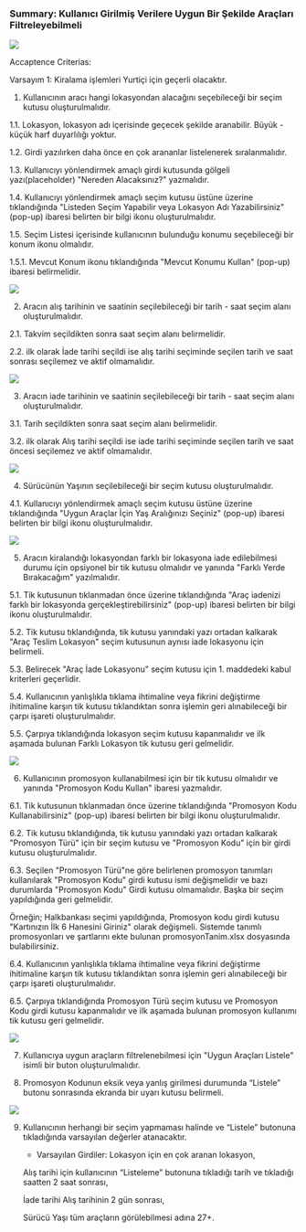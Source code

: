 ### Summary: Kullanıcı Girilmiş Verilere Uygun Bir Şekilde Araçları Filtreleyebilmeli
 
 ![](https://i.hizliresim.com/emvory5.png)
 
 Accaptence Criterias:
 
 Varsayım 1: Kiralama işlemleri Yurtiçi için geçerli olacaktır. 
 
 
 1. Kullanıcının aracı hangi lokasyondan alacağını seçebileceği bir seçim kutusu oluşturulmalıdır.
  
  1.1. Lokasyon, lokasyon adı içerisinde geçecek şekilde aranabilir. Büyük - küçük harf duyarlılığı yoktur.
  
  1.2. Girdi yazılırken daha önce en çok arananlar listelenerek sıralanmalıdır. 
  
  1.3. Kullanıcıyı yönlendirmek amaçlı girdi kutusunda gölgeli yazı(placeholder) "Nereden Alacaksınız?" yazmalıdır.
  
  1.4. Kullanıcıyı yönlendirmek amaçlı seçim kutusu üstüne üzerine tıklandığında "Listeden Seçim Yapabilir veya Lokasyon Adı Yazabilirsiniz" (pop-up) ibaresi belirten bir bilgi ikonu oluşturulmalıdır.
  
  1.5. Seçim Listesi içerisinde kullanıcının bulunduğu konumu seçebileceği bir konum ikonu olmalıdır. 
   
   1.5.1. Mevcut Konum ikonu tıklandığında "Mevcut Konumu Kullan" (pop-up) ibaresi belirmelidir. 
   
  ![](https://i.hizliresim.com/7l75ctk.png)
  
 2. Aracın alış tarihinin ve saatinin seçilebileceği bir tarih - saat seçim alanı oluşturulmalıdır.
  
  2.1. Takvim seçildikten sonra saat seçim alanı belirmelidir.
  
  2.2. ilk olarak İade tarihi seçildi ise alış tarihi seçiminde seçilen tarih ve saat sonrası seçilemez ve aktif olmamalıdır.
  
  ![](https://i.hizliresim.com/z3ubl1w.png)
  
 3. Aracın iade tarihinin ve saatinin seçilebileceği bir tarih - saat seçim alanı oluşturulmalıdır.
  
  3.1. Tarih seçildikten sonra saat seçim alanı belirmelidir. 
  
  3.2. ilk olarak Alış tarihi seçildi ise iade tarihi seçiminde seçilen tarih ve saat öncesi seçilemez ve aktif olmamalıdır. 
  
  ![](https://i.hizliresim.com/20cxo2p.png)
  
 4. Sürücünün Yaşının seçilebileceği bir seçim kutusu oluşturulmalıdır.
  
  4.1. Kullanıcıyı yönlendirmek amaçlı seçim kutusu üstüne üzerine tıklandığında "Uygun Araçlar İçin Yaş Aralığınızı Seçiniz" (pop-up) ibaresi belirten bir bilgi ikonu oluşturulmalıdır.
  
  ![](https://i.hizliresim.com/mdgz0n9.png)
  
 5. Aracın kiralandığı lokasyondan farklı bir lokasyona iade edilebilmesi durumu için opsiyonel bir tik kutusu olmalıdır ve yanında "Farklı Yerde Bırakacağım" yazılmalıdır.
  
  5.1. Tik kutusunun tıklanmadan önce üzerine tıklandığında "Araç iadenizi farklı bir lokasyonda gerçekleştirebilirsiniz" (pop-up) ibaresi belirten bir bilgi ikonu oluşturulmalıdır.
  
  5.2. Tik kutusu tıklandığında, tik kutusu yanındaki yazı ortadan kalkarak "Araç Teslim Lokasyon" seçim kutusunun aynısı iade lokasyonu için belirmeli.
  
  5.3. Belirecek "Araç İade Lokasyonu" seçim kutusu için 1. maddedeki kabul kriterleri geçerlidir.
  
  5.4. Kullanıcının yanlışlıkla tıklama ihtimaline veya fikrini değiştirme ihitimaline karşın tik kutusu tıklandıktan sonra işlemin geri alınabileceği bir çarpı işareti oluşturulmalıdır. 
  
  5.5. Çarpıya tıklandığında lokasyon seçim kutusu kapanmalıdır ve ilk aşamada bulunan Farklı Lokasyon tik kutusu geri gelmelidir. 
  
  ![](https://i.hizliresim.com/8bqxeqs.png)
  
 6. Kullanıcının promosyon kullanabilmesi için bir tik kutusu olmalıdır ve yanında "Promosyon Kodu Kullan" ibaresi yazmalıdır.
  
  6.1. Tik kutusunun tıklanmadan önce üzerine tıklandığında "Promosyon Kodu Kullanabilirsiniz" (pop-up) ibaresi belirten bir bilgi ikonu oluşturulmalıdır.
  
  6.2. Tik kutusu tıklandığında, tik kutusu yanındaki yazı ortadan kalkarak "Promosyon Türü" için bir seçim kutusu ve "Promosyon Kodu" için bir girdi kutusu oluşturulmalıdır.
  
  6.3. Seçilen "Promosyon Türü"ne göre belirlenen promosyon tanımları kullanılarak "Promosyon Kodu" girdi kutusu ismi değişmelidir ve bazı durumlarda "Promosyon Kodu" Girdi kutusu olmamalıdır. Başka bir seçim yapıldığında geri gelmelidir.
  
  Örneğin; Halkbankası seçimi yapıldığında, Promosyon kodu girdi kutusu "Kartınızın İlk 6 Hanesini Giriniz" olarak değişmeli. Sistemde tanımlı promosyonları ve şartlarını ekte bulunan promosyonTanim.xlsx dosyasında bulabilirsiniz.
  
  6.4. Kullanıcının yanlışlıkla tıklama ihtimaline veya fikrini değiştirme ihitimaline karşın tik kutusu tıklandıktan sonra işlemin geri alınabileceği bir çarpı işareti oluşturulmalıdır.
  
  6.5. Çarpıya tıklandığında Promosyon Türü seçim kutusu ve Promosyon Kodu girdi kutusu kapanmalıdır ve ilk aşamada bulunan promosyon kullanımı tik kutusu geri gelmelidir.
  
  ![](https://i.hizliresim.com/tw3zy44.png)
  
 7. Kullanıcıya uygun araçların filtrelenebilmesi için "Uygun Araçları Listele" isimli bir buton oluşturulmalıdır.

 8. Promosyon Kodunun eksik veya yanlış girilmesi durumunda “Listele” butonu sonrasında ekranda bir uyarı kutusu belirmeli.
 
  ![](https://i.hizliresim.com/t4lzy2a.png)
  
 9. Kullanıcının herhangi bir seçim yapmaması halinde ve “Listele” butonuna tıkladığında varsayılan değerler atanacaktır. 

	- Varsayılan Girdiler: Lokasyon için en çok aranan lokasyon, 

	Alış tarihi için kullanıcının “Listeleme” butonuna tıkladığı tarih ve tıkladığı saatten 2 saat sonrası,

	İade tarihi Alış tarihinin 2 gün sonrası,

	Sürücü Yaşı tüm araçların görülebilmesi adına 27+.